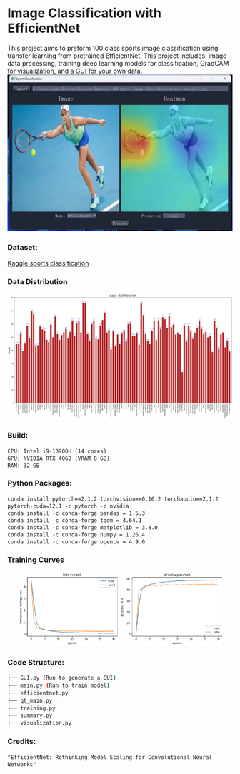 # Image Classification with EfficientNet

This project aims to preform 100 class sports image classification using transfer learning from pretrained EfficientNet. This project includes: image data processing, training deep learning models for classification, GradCAM for visualization, and a GUI for your own data.
![Classification](external/GUI.png)


### Dataset: 
[Kaggle sports classification](https://www.kaggle.com/datasets/gpiosenka/sports-classification/)

### Data Distribution
![Data Distribution](external/Data_Distribution.png)

### Build: 

	CPU: Intel i9-13900H (14 cores)
	GPU: NVIDIA RTX 4060 (VRAM 8 GB)
	RAM: 32 GB


### Python Packages:

	conda install pytorch==2.1.2 torchvision==0.16.2 torchaudio==2.1.2 pytorch-cuda=12.1 -c pytorch -c nvidia
	conda install -c conda-forge pandas = 1.5.3
	conda install -c conda-forge tqdm = 4.64.1
	conda install -c conda-forge matplotlib = 3.8.0
	conda install -c conda-forge numpy = 1.26.4
	conda install -c conda-forge opencv = 4.9.0


### Training Curves

<p align="center">
  <img src="external/loss.png" alt="Loss Curve" width="45%">
  <img src="external/ACC.png" alt="Acc Curve" width="45%">
</p>



### Code Structure:
```bash
├── GUI.py (Run to generate a GUI)
├── main.py (Run to train model)
├── efficientnet.py
├── qt_main.py
├── training.py
├── summary.py
├── visualization.py

```

### Credits:
	"EfficientNet: Rethinking Model Scaling for Convolutional Neural Networks"

	